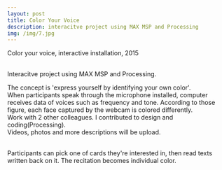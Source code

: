 ```yaml
---
layout: post
title: Color Your Voice
description: interacitve project using MAX MSP and Processing
img: /img/7.jpg
---
```


Color your voice, interactive installation, 2015

<div class="img_row">
	<img class="col one" src="{{ site.baseurl }}/img/71.jpg" alt="" title="example image"/>
	<img class="col one" src="{{ site.baseurl }}/img/73.jpg" alt="" title="example image"/>
	<img class="col one" src="{{ site.baseurl }}/img/72.jpg" alt="" title="example image"/>
</div>
<div class="col three caption">
	Interacitve project using MAX MSP and Processing.
</div>


The concept is 'express yourself by identifying your own color'. <br/>
When participants speak through the microphone installed, computer receives data of voices such as frequency and tone. According to those figure, each face captured by the webcam is colored differently. <br/>
Work with 2 other colleagues. I contributed to design and coding(Processing).<br/>
Videos, photos and more descriptions will be upload.


<div class="img_row">
	<img class="col two" src="{{ site.baseurl }}/img/73.jpg" alt="" title="example image"/>
	<img class="col one" src="{{ site.baseurl }}/img/7.jpg" alt="" title="example image"/>
</div>
<div class="col three caption">
	Participants can pick one of cards they're interested in, then read texts written back on it. The recitation becomes individual color. 
</div>


<br/><br/><br/>
